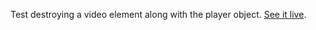 Test destroying a video element along with the player object. [See it live](https://wdzierzanowski.github.io/nuke-video-player/index.html).
